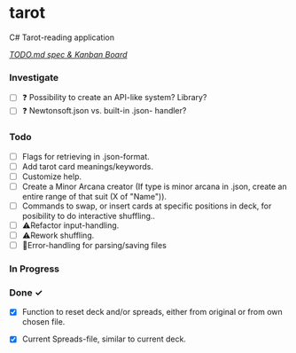 # tarot

C# Tarot-reading application

<em>[TODO.md spec & Kanban Board](https://bit.ly/3fCwKfM)</em>

### Investigate

- [ ] ❓ Possibility to create an API-like system? Library?  
- [ ] ❓ Newtonsoft.json vs. built-in .json- handler?  

### Todo

- [ ] Flags for retrieving in .json-format.  
- [ ] Add tarot card meanings/keywords.  
- [ ] Customize help.  
- [ ] Create a Minor Arcana creator (If type is minor arcana in .json, create an entire range of that suit (X of "Name")).  
- [ ] Commands to swap, or insert cards at specific positions in deck, for posibility to do interactive shuffling..  
- [ ] ⚠️Refactor input-handling.  
- [ ] ⚠️Rework shuffling.  
- [ ] 🐞Error-handling for parsing/saving files  

### In Progress


### Done ✓

- [x] Function to reset deck and/or spreads, either from original or from own chosen file.  
- [x] Current Spreads-file, similar to current deck.  

